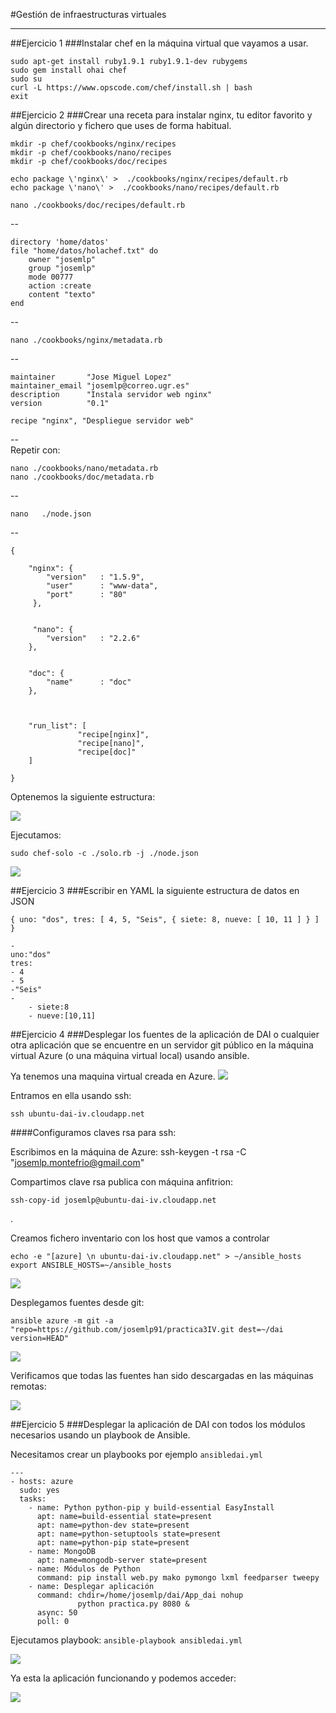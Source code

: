 
#Gestión de infraestructuras virtuales
_____________

##Ejercicio 1
###Instalar chef en la máquina virtual que vayamos a usar.

	sudo apt-get install ruby1.9.1 ruby1.9.1-dev rubygems
    sudo gem install ohai chef
    sudo su
    curl -L https://www.opscode.com/chef/install.sh | bash
    exit
    
    

    
 
##Ejercicio 2
###Crear una receta para instalar nginx, tu editor favorito y algún directorio y fichero que uses de forma habitual.

	
	mkdir -p chef/cookbooks/nginx/recipes
    mkdir -p chef/cookbooks/nano/recipes
    mkdir -p chef/cookbooks/doc/recipes
    
    echo package \'nginx\' >  ./cookbooks/nginx/recipes/default.rb
	echo package \'nano\' >  ./cookbooks/nano/recipes/default.rb

	nano ./cookbooks/doc/recipes/default.rb
--

    directory 'home/datos'
	file "home/datos/holachef.txt" do
        owner "josemlp"
        group "josemlp"
        mode 00777
        action :create
        content "texto"
	end
--    

	nano ./cookbooks/nginx/metadata.rb
	
--  

	maintainer       "Jose Miguel Lopez"
	maintainer_email "josemlp@correo.ugr.es"
	description      "Instala servidor web nginx"
	version          "0.1"

	recipe "nginx", "Despliegue servidor web"    
--    
Repetir con:

	nano ./cookbooks/nano/metadata.rb
	nano ./cookbooks/doc/metadata.rb

--

	nano   ./node.json
    
--


    {

        "nginx": {
            "version"   : "1.5.9",
            "user"      : "www-data",
            "port"      : "80"
         },


         "nano": {
            "version"   : "2.2.6"
        },


        "doc": {
            "name"      : "doc"
        },



        "run_list": [
                   "recipe[nginx]",
                   "recipe[nano]",
                   "recipe[doc]"
        ]

	}

Optenemos la siguiente estructura:

![](http://pix.toile-libre.org/upload/original/1391039448.png)

Ejecutamos:

	sudo chef-solo -c ./solo.rb -j ./node.json
    
![](http://pix.toile-libre.org/upload/original/1391039372.png)
    

##Ejercicio 3
###Escribir en YAML la siguiente estructura de datos en JSON

    { uno: "dos", tres: [ 4, 5, "Seis", { siete: 8, nueve: [ 10, 11 ] } ] }

	-
    uno:"dos"
	tres:
    - 4
    - 5 
    -"Seis"
    -
        - siete:8
        - nueve:[10,11]
        

##Ejercicio 4
###Desplegar los fuentes de la aplicación de DAI o cualquier otra aplicación que se encuentre en un servidor git público en la máquina virtual Azure (o una máquina virtual local) usando ansible.

Ya tenemos una maquina virtual creada en Azure.
![](http://pix.toile-libre.org/upload/original/1391183401.png)

Entramos en ella usando ssh:

	ssh ubuntu-dai-iv.cloudapp.net
    
####Configuramos claves rsa para ssh:

Escribimos en la máquina de Azure:
	ssh-keygen -t rsa -C "josemlp.montefrio@gmail.com"
    
Compartimos clave rsa publica con máquina anfitrion:

	ssh-copy-id josemlp@ubuntu-dai-iv.cloudapp.net

.

Creamos fichero inventario con los host que vamos a controlar
    
	echo -e "[azure] \n ubuntu-dai-iv.cloudapp.net" > ~/ansible_hosts
	export ANSIBLE_HOSTS=~/ansible_hosts
    


	
	
![](http://pix.toile-libre.org/upload/original/1391184871.png)

Desplegamos fuentes desde git:

	ansible azure -m git -a "repo=https://github.com/josemlp91/practica3IV.git dest=~/dai version=HEAD"


![](http://pix.toile-libre.org/upload/original/1391186144.png)

Verificamos que todas las fuentes han sido descargadas en las máquinas remotas:

![](http://pix.toile-libre.org/upload/original/1391186254.png)

##Ejercicio 5
###Desplegar la aplicación de DAI con todos los módulos necesarios usando un playbook de Ansible.

Necesitamos crear un playbooks por ejemplo ```ansibledai.yml```
~~~
---
- hosts: azure
  sudo: yes
  tasks:
    - name: Python python-pip y build-essential EasyInstall
      apt: name=build-essential state=present
      apt: name=python-dev state=present
      apt: name=python-setuptools state=present
      apt: name=python-pip state=present
    - name: MongoDB
      apt: name=mongodb-server state=present
    - name: Módulos de Python 
      command: pip install web.py mako pymongo lxml feedparser tweepy
    - name: Desplegar aplicación
      command: chdir=/home/josemlp/dai/App_dai nohup 
               python practica.py 8080 &
      async: 50
      poll: 0
~~~
Ejecutamos playbook: ```ansible-playbook ansibledai.yml```


![](http://pix.toile-libre.org/upload/original/1391191240.png)

Ya esta la aplicación funcionando y podemos acceder:

![](http://pix.toile-libre.org/upload/original/1391191439.png)
  
  
  